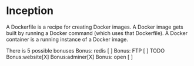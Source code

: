 # Inception

A Dockerfile is a recipe for creating Docker images. A Docker image gets built by running a Docker command (which uses that Dockerfile). A Docker container is a running instance of a Docker image.

<!--
docker build -t hello-world .
docker run -p 80:80 -v /User/Benjamin...:/var/www/html/ hello-world

/var/run/mysqld/mysqld.sock

apt-get install vim -y

todo : http://bmerchin.42.fr qui renvoie sur nginx




-->
There is 5 possible bonuses
Bonus: redis [ ]
Bonus:  FTP  [ ] TODO
Bonus:website[X]
Bonus:adminer[X]
Bonus: open  [ ]
